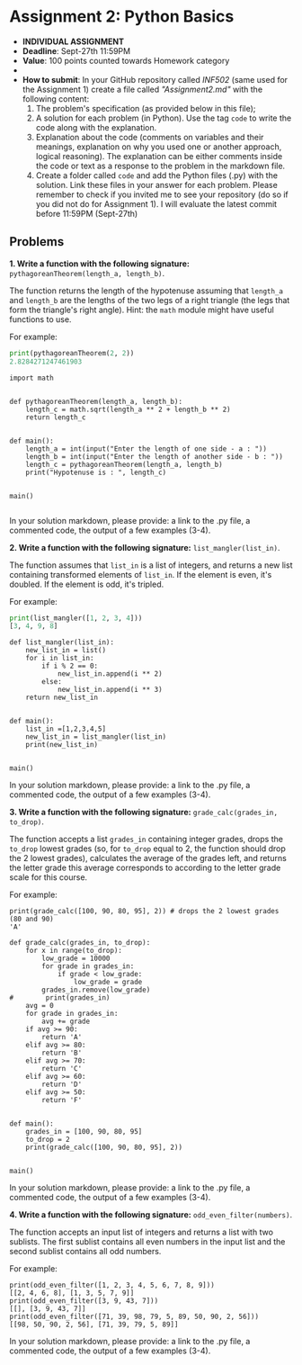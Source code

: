 # Assignment 2: Python Basics

* **INDIVIDUAL ASSIGNMENT**
* **Deadline**: Sept-27th 11:59PM
* **Value**: 100 points counted towards Homework category
* 
* **How to submit**: In your GitHub repository called *INF502* (same used for the Assignment 1) create a file called *"Assignment2.md"* with the following content:
  1. The problem's specification (as provided below in this file);
  2. A solution for each problem (in Python). Use the tag ```code``` to write the code along with the explanation.
  3. Explanation about the code (comments on variables and their meanings, explanation on why you used one or another approach, logical reasoning). The explanation can be either comments inside the code or text as a response to the problem in the markdown file.
  4. Create a folder called `code` and add the Python files (.py) with the solution. Link these files in your answer for each problem.
  Please remember to check if you invited me to see your repository (do so if you did not do for Assignment 1). I will evaluate the latest commit before 11:59PM (Sept-27th)

## Problems

**1. Write a function with the following signature:** `pythagoreanTheorem(length_a, length_b)`.

The function returns the length of the hypotenuse assuming that `length_a` and `length_b` are the lengths of the two legs of a right triangle (the legs that form the triangle's right angle). Hint: the `math` module might have useful functions to use.

For example:
```python
print(pythagoreanTheorem(2, 2))
2.8284271247461903
```
```
import math


def pythagoreanTheorem(length_a, length_b):
    length_c = math.sqrt(length_a ** 2 + length_b ** 2)
    return length_c


def main():
    length_a = int(input("Enter the length of one side - a : "))
    length_b = int(input("Enter the length of another side - b : "))
    length_c = pythagoreanTheorem(length_a, length_b)
    print("Hypotenuse is : ", length_c)


main()


```
In your solution markdown, please provide: a link to the .py file, a commented code, the output of a few examples (3-4).

**2. Write a function with the following signature:** `list_mangler(list_in)`.

The function assumes that `list_in` is a list of integers, and returns a new list containing transformed elements of `list_in`. If the element is even, it's doubled. If the element is odd, it's tripled.

For example:

```python
print(list_mangler([1, 2, 3, 4]))
[3, 4, 9, 8]
```
```
def list_mangler(list_in):
    new_list_in = list()
    for i in list_in:
        if i % 2 == 0:
            new_list_in.append(i ** 2)
        else:
            new_list_in.append(i ** 3)
    return new_list_in


def main():
    list_in =[1,2,3,4,5]
    new_list_in = list_mangler(list_in)
    print(new_list_in)


main()

```
In your solution markdown, please provide: a link to the .py file, a commented code, the output of a few examples (3-4).

**3. Write a function with the following signature:** `grade_calc(grades_in, to_drop)`.

The function accepts a list `grades_in` containing integer grades, drops the `to_drop` lowest grades (so, for `to_drop` equal to 2, the function should drop the 2 lowest grades), calculates the average of the grades left, and returns the letter grade this average corresponds to according to the letter grade scale for this course.

For example:

```
print(grade_calc([100, 90, 80, 95], 2)) # drops the 2 lowest grades (80 and 90)
'A'
```
```
def grade_calc(grades_in, to_drop):
    for x in range(to_drop):
        low_grade = 10000
        for grade in grades_in:
            if grade < low_grade:
                low_grade = grade
        grades_in.remove(low_grade)
#        print(grades_in)
    avg = 0
    for grade in grades_in:
        avg += grade
    if avg >= 90:
        return 'A'
    elif avg >= 80:
        return 'B'
    elif avg >= 70:
        return 'C'
    elif avg >= 60:
        return 'D'
    elif avg >= 50:
        return 'F'


def main():
    grades_in = [100, 90, 80, 95]
    to_drop = 2
    print(grade_calc([100, 90, 80, 95], 2))


main()

```
In your solution markdown, please provide: a link to the .py file, a commented code, the output of a few examples (3-4).


**4. Write a function with the following signature:** `odd_even_filter(numbers)`.

The function accepts an input list of integers and returns a list with two sublists. The first sublist contains all even numbers in the input list and the second sublist contains all odd numbers.

For example:
```
print(odd_even_filter([1, 2, 3, 4, 5, 6, 7, 8, 9]))
[[2, 4, 6, 8], [1, 3, 5, 7, 9]]
print(odd_even_filter([3, 9, 43, 7]))
[[], [3, 9, 43, 7]]
print(odd_even_filter([71, 39, 98, 79, 5, 89, 50, 90, 2, 56]))
[[98, 50, 90, 2, 56], [71, 39, 79, 5, 89]]
```
In your solution markdown, please provide: a link to the .py file, a commented code, the output of a few examples (3-4).
